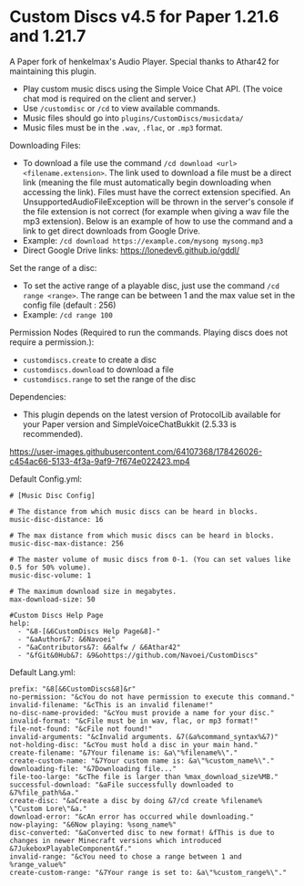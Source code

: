 # Custom Discs v4.5 for Paper 1.21.6 and 1.21.7

A Paper fork of henkelmax's Audio Player. Special thanks to Athar42 for maintaining this plugin. 
- Play custom music discs using the Simple Voice Chat API. (The voice chat mod is required on the client and server.)
- Use ```/customdisc``` or ```/cd``` to view available commands.
- Music files should go into ```plugins/CustomDiscs/musicdata/```
- Music files must be in the ```.wav```, ```.flac```, or ```.mp3``` format.

Downloading Files:
- To download a file use the command ```/cd download <url> <filename.extension>```. The link used to download a file must be a direct link (meaning the file must automatically begin downloading when accessing the link). Files must have the correct extension specified. An UnsupportedAudioFileException will be thrown in the server's console if the file extension is not correct (for example when giving a wav file the mp3 extension). Below is an example of how to use the command and a link to get direct downloads from Google Drive.
- Example: ```/cd download https://example.com/mysong mysong.mp3```
- Direct Google Drive links: https://lonedev6.github.io/gddl/

Set the range of a disc:
- To set the active range of a playable disc, just use the command ```/cd range <range>```. The range can be between 1 and the max value set in the config file (default : 256)
- Example: ```/cd range 100```

Permission Nodes (Required to run the commands. Playing discs does not require a permission.):
- ```customdiscs.create``` to create a disc
- ```customdiscs.download``` to download a file
- ```customdiscs.range``` to set the range of the disc

Dependencies:
- This plugin depends on the latest version of ProtocolLib available for your Paper version and SimpleVoiceChatBukkit (2.5.33 is recommended). 


https://user-images.githubusercontent.com/64107368/178426026-c454ac66-5133-4f3a-9af9-7f674e022423.mp4

Default Config.yml:
```
# [Music Disc Config]

# The distance from which music discs can be heard in blocks.
music-disc-distance: 16

# The max distance from which music discs can be heard in blocks.
music-disc-max-distance: 256

# The master volume of music discs from 0-1. (You can set values like 0.5 for 50% volume).
music-disc-volume: 1

# The maximum download size in megabytes.
max-download-size: 50

#Custom Discs Help Page
help:
  - "&8-[&6CustomDiscs Help Page&8]-"
  - "&aAuthor&7: &6Navoei"
  - "&aContributors&7: &6alfw / &6Athar42"
  - "&fGit&0Hub&7: &9&ohttps://github.com/Navoei/CustomDiscs"
```

Default Lang.yml:
```
prefix: "&8[&6CustomDiscs&8]&r"
no-permission: "&cYou do not have permission to execute this command."
invalid-filename: "&cThis is an invalid filename!"
no-disc-name-provided: "&cYou must provide a name for your disc."
invalid-format: "&cFile must be in wav, flac, or mp3 format!"
file-not-found: "&cFile not found!"
invalid-arguments: "&cInvalid arguments. &7(&a%command_syntax%&7)"
not-holding-disc: "&cYou must hold a disc in your main hand."
create-filename: "&7Your filename is: &a\"%filename%\"."
create-custom-name: "&7Your custom name is: &a\"%custom_name%\"."
downloading-file: "&7Downloading file..."
file-too-large: "&cThe file is larger than %max_download_size%MB."
successful-download: "&aFile successfully downloaded to &7%file_path%&a."
create-disc: "&aCreate a disc by doing &7/cd create %filename% \"Custom Lore\"&a."
download-error: "&cAn error has occurred while downloading."
now-playing: "&6Now playing: %song_name%"
disc-converted: "&aConverted disc to new format! &fThis is due to changes in newer Minecraft versions which introduced &7JukeboxPlayableComponent&f."
invalid-range: "&cYou need to chose a range between 1 and %range_value%"
create-custom-range: "&7Your range is set to: &a\"%custom_range%\"."
```


